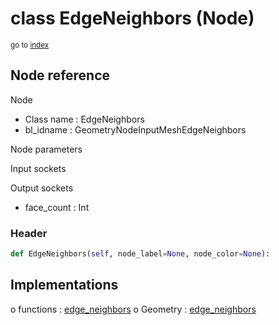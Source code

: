 # class EdgeNeighbors (Node)

<sub>go to [index](/docs/index.md)</sub>

## Node reference

Node
 - Class name : EdgeNeighbors
 - bl_idname : GeometryNodeInputMeshEdgeNeighbors

Node parameters

Input sockets

Output sockets
 - face_count : Int

### Header

``` python
def EdgeNeighbors(self, node_label=None, node_color=None):
```

## Implementations

o functions : [edge_neighbors](/docs/GeoNodes_classes/GLOBAL.md#edge_neighbors)
o Geometry : [edge_neighbors](/docs/GeoNodes_classes/Geometry.md#edge_neighbors)



